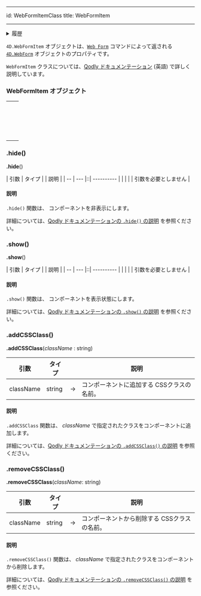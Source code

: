 - - -
id: WebFormItemClass title: WebFormItem
- - -

<details><summary>履歴</summary>

| バージョン  | 内容 |
| ------ | -- |
| v20 R2 | 追加 |

</details>


`4D.WebFormItem` オブジェクトは、[`Web Form`](WebFormClass.md#web-form) コマンドによって返される [`4D.WebForm`](WebFormItemClass.md) オブジェクトのプロパティです。

`WebFormItem` クラスについては、[Qodly ドキュメンテーション](https://developer.qodly.com/docs/language/WebFormItemClass) (英語) で詳しく説明しています。


### WebFormItem オブジェクト

|                                                                                                                                                                                   |
| --------------------------------------------------------------------------------------------------------------------------------------------------------------------------------- |
| [<!-- INCLUDE #WebFormItemClass.addCSSClass().Syntax -->](#addclass)&nbsp;&nbsp;&nbsp;&nbsp;<!-- INCLUDE #WebFormItemClass.addCSSClass().Summary -->|
| [<!-- INCLUDE #WebFormItemClass.hide().Syntax -->](#hide)&nbsp;&nbsp;&nbsp;&nbsp;<!-- INCLUDE #WebFormItemClass.hide().Summary -->|
| [<!-- INCLUDE #WebFormItemClass.removeCSSClass().Syntax -->](#removeclass)&nbsp;&nbsp;&nbsp;&nbsp;<!-- INCLUDE #WebFormItemClass.removeCSSClass().Summary -->|
| [<!-- INCLUDE #WebFormItemClass.show().Syntax -->](#show)&nbsp;&nbsp;&nbsp;&nbsp;<!-- INCLUDE #WebFormItemClass.show().Summary -->|


### .hide()

<!-- REF #WebFormItemClass.hide().Syntax -->
**.hide**()<!-- END REF -->

<!-- REF #WebFormItemClass.hide().Params -->
| 引数 | タイプ |  | 説明         |
| -- | --- |::| ---------- |
|    |     |  | 引数を必要としません |
<!-- END REF -->


#### 説明

`.hide()` 関数は、 <!-- REF #WebFormItemClass.hide().Summary -->コンポーネントを非表示にします<!-- END REF -->。


詳細については、[Qodly ドキュメンテーションの `.hide()` の説明](https://developer.qodly.com/docs/language/WebFormItemClass#hide) を参照ください。


### .show()

<!-- REF #WebFormItemClass.show().Syntax -->
**.show**()<!-- END REF -->


<!-- REF #WebFormItemClass.show().Params -->
| 引数 | タイプ |  | 説明         |
| -- | --- |::| ---------- |
|    |     |  | 引数を必要としません |
<!-- END REF -->


#### 説明

`.show()` 関数は、 <!-- REF #WebFormItemClass.show().Summary -->コンポーネントを表示状態にします<!-- END REF -->。

詳細については、[Qodly ドキュメンテーションの `.show()` の説明](https://developer.qodly.com/docs/language/WebFormItemClass#show) を参照ください。


### .addCSSClass()

<!-- REF #WebFormItemClass.addCSSClass().Syntax -->
**.addCSSClass**(*className* : string)<!-- END REF -->

<!-- REF #WebFormItemClass.addCSSClass().Params -->
| 引数        | タイプ    |    | 説明                      |
| --------- | ------ |:--:| ----------------------- |
| className | string | -> | コンポーネントに追加する CSSクラスの名前。 |
<!-- END REF -->

#### 説明

`.addCSSClass` 関数は、 <!-- REF #WebFormItemClass.addCSSClass().Summary -->*className* で指定されたクラスをコンポーネントに追加します<!-- END REF -->。

詳細については、[Qodly ドキュメンテーションの `.addCSSClass()` の説明](https://developer.qodly.com/docs/language/WebFormItemClass#addcssclass) を参照ください。


### .removeCSSClass()


<!-- REF #WebFormItemClass.removeCSSClass().Syntax -->
**.removeCSSClass**(*className*: string)<!-- END REF -->

<!-- REF #WebFormItemClass.removeCSSClass().Params -->
| 引数        | タイプ    |    | 説明                       |
| --------- | ------ |:--:| ------------------------ |
| className | string | -> | コンポーネントから削除する CSSクラスの名前。 |
<!-- END REF -->

#### 説明

`.removeCSSClass()` 関数は、 <!-- REF #WebFormItemClass.removeCSSClass().Summary -->*className* で指定されたクラスをコンポーネントから削除します<!-- END REF -->。

詳細については、[Qodly ドキュメンテーションの `.removeCSSClass()` の説明](https://developer.qodly.com/docs/language/WebFormItemClass#removecssclass) を参照ください。 



